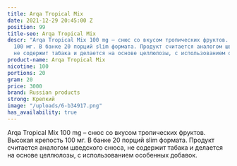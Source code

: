 ```yaml
---
title: Arqa Tropical Mix
date: 2021-12-29 20:45:00 Z
position: 99
title-seo: Arqa Tropical Mix
descr: "Arqa Tropical Mix 100 mg – снюс со вкусом тропических фруктов. Высокая крепость
  100 мг. В банке 20 порций slim формата. Продукт считается аналогом шведского снюса,
  не содержит табака и делается на основе целлюлозы, с использованием особенных добавок.\n\n"
product-name: Arqa Tropical Mix
nicotine: 100
portions: 20
gram: 20
price: 3000
brand: Russian products
strong: Крепкий
image: "/uploads/6-b34917.png"
has_availability: true
---
```


Arqa Tropical Mix 100 mg – снюс со вкусом тропических фруктов. Высокая крепость 100 мг. В банке 20 порций slim формата. Продукт считается аналогом шведского снюса, не содержит табака и делается на основе целлюлозы, с использованием особенных добавок.

